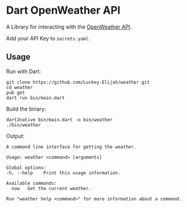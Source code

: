 # Dart OpenWeather API

A Library for interacting with the [OpenWeather API](https://openweathermap.org/api).

Add your API Key to `secrets.yaml`.

## Usage

Run with Dart:

```shell
git clone https://github.com/Luckey-Elijah/weather.git
cd weather
pub get
dart run bin/main.dart
```

Build the binary:

```shell
dart2native bin/main.dart -o bin/weather
./bin/weather
```

Output:

```output
A command line interface for getting the weather.

Usage: weather <command> [arguments]

Global options:
-h, --help    Print this usage information.

Available commands:
  now   Get the current weather.

Run "weather help <command>" for more information about a command.
```

